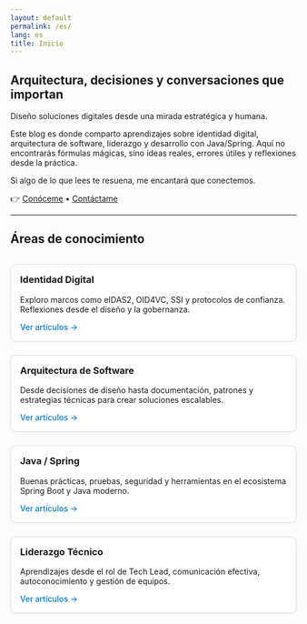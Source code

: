 ```yaml
---
layout: default
permalink: /es/
lang: es
title: Inicio
---
```


## Arquitectura, decisiones y conversaciones que importan

Diseño soluciones digitales desde una mirada estratégica y humana.

Este blog es donde comparto aprendizajes sobre identidad digital, arquitectura de software, liderazgo y desarrollo con Java/Spring.
Aquí no encontrarás fórmulas mágicas, sino ideas reales, errores útiles y reflexiones desde la práctica.

Si algo de lo que lees te resuena, me encantará que conectemos.

👉 [Conóceme](/es/about/) • [Contáctame](/es/contact/)

---

## Áreas de conocimiento

<div style="display: grid; grid-template-columns: repeat(auto-fit, minmax(250px, 1fr)); gap: 1.5rem; margin-top: 2rem;">

<div class="card">
    <h3>Identidad Digital</h3>
    <p>Exploro marcos como eIDAS2, OID4VC, SSI y protocolos de confianza. Reflexiones desde el diseño y la gobernanza.</p>
    <a href="/es/digital-identity/">Ver artículos →</a>
</div>

<div class="card">
    <h3>Arquitectura de Software</h3>
    <p>Desde decisiones de diseño hasta documentación, patrones y estrategias técnicas para crear soluciones escalables.</p>
    <a href="/es/software-architecture/">Ver artículos →</a>
</div>

<div class="card">
    <h3>Java / Spring</h3>
    <p>Buenas prácticas, pruebas, seguridad y herramientas en el ecosistema Spring Boot y Java moderno.</p>
    <a href="/es/java-spring/">Ver artículos →</a>
</div>

<div class="card">
    <h3>Liderazgo Técnico</h3>
    <p>Aprendizajes desde el rol de Tech Lead, comunicación efectiva, autoconocimiento y gestión de equipos.</p>
    <a href="/es/leadership/">Ver artículos →</a>
</div>

</div>

<style>
.card {
  border: 1px solid #ddd;
  border-radius: 10px;
  padding: 1rem;
  background-color: #fff;
  box-shadow: 0 2px 6px rgba(0,0,0,0.05);
  transition: box-shadow 0.2s ease;
}
.card:hover {
  box-shadow: 0 4px 12px rgba(0,0,0,0.1);
}
.card h3 {
  margin-top: 0;
}
.card a {
  text-decoration: none;
  font-weight: 500;
  color: #007acc;
}
.card a:hover {
  text-decoration: underline;
}
</style>
